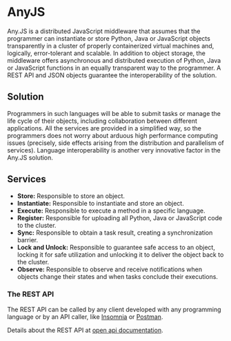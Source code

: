 # AnyJS

Any.JS is a distributed JavaScript middleware that assumes that the programmer can instantiate or store Python, Java or JavaScript objects transparently in a cluster of properly containerized virtual machines and, logically, error-tolerant and scalable. In addition to object storage, the middleware offers asynchronous and distributed execution of Python, Java or JavaScript functions in an equally transparent way to the programmer. A REST API and JSON objects guarantee the interoperability of the solution. 

## Solution
Programmers in such languages will be able to submit tasks or manage the life cycle of their objects, including collaboration between different applications. All the services are provided in a simplified way, so the programmers does not worry about arduous high performance computing issues (precisely, side effects arising from the distribution and parallelism of services). Language interoperability is another very innovative factor in the Any.JS solution.

## Services
- **Store:** Responsible to store an object.
- **Instantiate:** Responsible to instantiate and store an object.
- **Execute:** Responsible to execute a method in a specific language.
- **Register:** Responsible for uploading all Python, Java or JavaScript code to the cluster.
- **Sync:** Responsible to obtain a task result, creating a synchronization barrier.
- **Lock and Unlock:** Responsible to guarantee safe access to an object, locking it for safe utilization and unlocking it to deliver the object back to the cluster.
- **Observe:** Responsible to observe and receive notifications when objects change their states and when tasks conclude their executions.

### The REST API
The REST API can be called by any client developed with any programming language or by an API caller, like [Insomnia](https://insomnia.rest/) or [Postman](https://www.postman.com/product/api-client/).

Details about the REST API at [open api documentation](https://app.swaggerhub.com/apis-docs/lucasurzedo/AnyJS/1.0.0).

